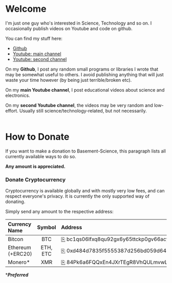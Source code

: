 <!--
https://www.arclab.com/en/kb/htmlcss/how-to-copy-text-from-html-element-to-clipboard.html
-->
<script>
function CopyToClipboard(id){
  var r = document.createRange();
  r.selectNode(document.getElementById(id));
  window.getSelection().removeAllRanges();
  window.getSelection().addRange(r);
  document.execCommand('copy');
  window.getSelection().removeAllRanges();
  return false;
}
</script>
<link rel="stylesheet" href="style.css">

# Welcome 
I'm just one guy who's interested in Science, Technology and so on. I occasionally publish videos on Youtube and code on github.

You can find my stuff here:
* [Github](https://github.com/Basement-Science)
* [Youtube: main channel](https://www.youtube.com/channel/UC56Nm336KGDBh8Yon8CUH2A)
* [Youtube: second channel](https://www.youtube.com/channel/UCcwHRiK4rxx8rAioYfpiDTw)

On my **Github**, I post any random small programs or libraries I wrote that may be somewhat useful to others. I avoid publishing anything that will just waste your time however (by being just terrible/broken etc).

On my **main Youtube channel**, I post educational videos about science and electronics.

On my **second Youtube channel**, the videos may be very random and low-effort. Usually still science/technology-related, but not necessarily.
<br><br>

<h1 id="donate">How to Donate</h1>
If you want to make a donation to Basement-Science, this paragraph lists all currently available ways to do so.

**Any amount is appreciated.**

### Donate Cryptocurrency
Cryptocurrency is available globally and with mostly very low fees, and can respect everyone's privacy. 
It is currently the only supported way of donating.

Simply send any amount to the respective address:
<!-- empty line required here due to bugs in github pages -->

| Currency Name | Symbol | Address |
|:------------- |:------:|:------- |
| Bitcon | BTC | <a href="javascript:void(0);" class="clickCopy" onclick="CopyToClipboard('BTC');">&#x2398;</a>&nbsp;<span id="BTC">bc1qs06lfxq8qu92gx6y65ttckp0gv66acyeufnjr8</span> |
| Ethereum<br>(+ERC20) | ETH,<br>ETC | <a href="javascript:void(0);" class="clickCopy" onclick="CopyToClipboard('ETH');">&#x2398;</a>&nbsp;<span id="ETH">0xd484d7835f5555387d256bd059d6424d4491b0e4</span> |
| Monero* | XMR | <a href="javascript:void(0);" class="clickCopy" onclick="CopyToClipboard('XMR');">&#x2398;</a>&nbsp;<span id="XMR">84Pk6a6FQQxEn4JXrTEgR8VhQULmvwLxh1wfmeua2SeaCcNwdyoXG3YcjiMcKVgXfihBrW3ZvK4PG3EnbqdyhFECETBtxms</span> |

*___Preferred___
